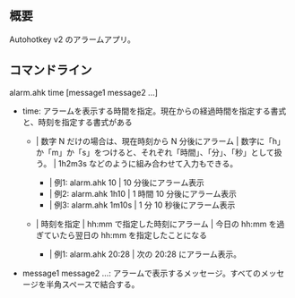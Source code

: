 ## 概要
Autohotkey v2 のアラームアプリ。

## コマンドライン

alarm.ahk time [message1 message2 ...]

- time: アラームを表示する時間を指定。現在からの経過時間を指定する書式と、時刻を指定する書式がある

  - | 数字 N だけの場合は、現在時刻から N 分後にアラーム
    | 数字に「h」か「m」か「s」をつけると、それぞれ「時間」、「分」、「秒」として扱う。
    | 1h2m3s などのように組み合わせて入力もできる。

    - | 例1: alarm.ahk 10
      | 10 分後にアラーム表示
    - | 例2: alarm.ahk 1h10
      | 1 時間 10 分後にアラーム表示
    - | 例3: alarm.ahk 1m10s
      | 1 分 10 秒後にアラーム表示

  - | 時刻を指定
    | hh:mm で指定した時刻にアラーム
    | 今日の hh:mm を過ぎていたら翌日の hh:mm を指定したことになる

    - | 例1: alarm.ahk 20:28
      | 次の 20:28 にアラーム表示。

- message1 message2 ...: アラームで表示するメッセージ。すべてのメッセージを半角スペースで結合する。
